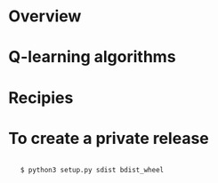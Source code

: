 # Overview

# Q-learning algorithms

# Recipies

# To create a private release

<code>
   $ python3 setup.py sdist bdist_wheel
</code>
